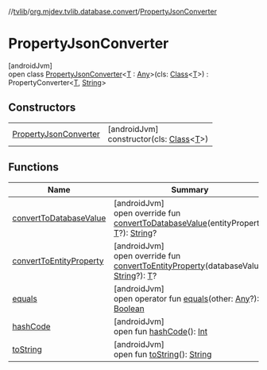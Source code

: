 //[tvlib](../../../index.md)/[org.mjdev.tvlib.database.convert](../index.md)/[PropertyJsonConverter](index.md)

# PropertyJsonConverter

[androidJvm]\
open class [PropertyJsonConverter](index.md)&lt;[T](index.md) : [Any](https://kotlinlang.org/api/latest/jvm/stdlib/kotlin/-any/index.html)&gt;(cls: [Class](https://developer.android.com/reference/kotlin/java/lang/Class.html)&lt;[T](index.md)&gt;) : PropertyConverter&lt;[T](index.md), [String](https://kotlinlang.org/api/latest/jvm/stdlib/kotlin/-string/index.html)&gt;

## Constructors

| | |
|---|---|
| [PropertyJsonConverter](-property-json-converter.md) | [androidJvm]<br>constructor(cls: [Class](https://developer.android.com/reference/kotlin/java/lang/Class.html)&lt;[T](index.md)&gt;) |

## Functions

| Name | Summary |
|---|---|
| [convertToDatabaseValue](convert-to-database-value.md) | [androidJvm]<br>open override fun [convertToDatabaseValue](convert-to-database-value.md)(entityProperty: [T](index.md)?): [String](https://kotlinlang.org/api/latest/jvm/stdlib/kotlin/-string/index.html)? |
| [convertToEntityProperty](convert-to-entity-property.md) | [androidJvm]<br>open override fun [convertToEntityProperty](convert-to-entity-property.md)(databaseValue: [String](https://kotlinlang.org/api/latest/jvm/stdlib/kotlin/-string/index.html)?): [T](index.md)? |
| [equals](../../org.mjdev.tvlib.webscrapper.select/-element-not-found-exception/index.md#585090901%2FFunctions%2F-1596939238) | [androidJvm]<br>open operator fun [equals](../../org.mjdev.tvlib.webscrapper.select/-element-not-found-exception/index.md#585090901%2FFunctions%2F-1596939238)(other: [Any](https://kotlinlang.org/api/latest/jvm/stdlib/kotlin/-any/index.html)?): [Boolean](https://kotlinlang.org/api/latest/jvm/stdlib/kotlin/-boolean/index.html) |
| [hashCode](../../org.mjdev.tvlib.webscrapper.select/-element-not-found-exception/index.md#1794629105%2FFunctions%2F-1596939238) | [androidJvm]<br>open fun [hashCode](../../org.mjdev.tvlib.webscrapper.select/-element-not-found-exception/index.md#1794629105%2FFunctions%2F-1596939238)(): [Int](https://kotlinlang.org/api/latest/jvm/stdlib/kotlin/-int/index.html) |
| [toString](../../org.mjdev.tvlib.webscrapper.select/-element-not-found-exception/index.md#1616463040%2FFunctions%2F-1596939238) | [androidJvm]<br>open fun [toString](../../org.mjdev.tvlib.webscrapper.select/-element-not-found-exception/index.md#1616463040%2FFunctions%2F-1596939238)(): [String](https://kotlinlang.org/api/latest/jvm/stdlib/kotlin/-string/index.html) |
